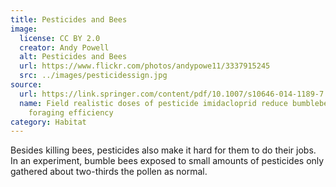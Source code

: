 ```yaml
---
title: Pesticides and Bees
image:
  license: CC BY 2.0
  creator: Andy Powell
  alt: Pesticides and Bees
  url: https://www.flickr.com/photos/andypowe11/3337915245
  src: ../images/pesticidessign.jpg
source:
  url: https://link.springer.com/content/pdf/10.1007/s10646-014-1189-7.pdf
  name: Field realistic doses of pesticide imidacloprid reduce bumblebee pollen
    foraging efficiency
category: Habitat
---
```

Besides killing bees, pesticides also make it hard for them to do their jobs. In an experiment, bumble bees exposed to small amounts of pesticides only gathered about two-thirds the pollen as normal.
